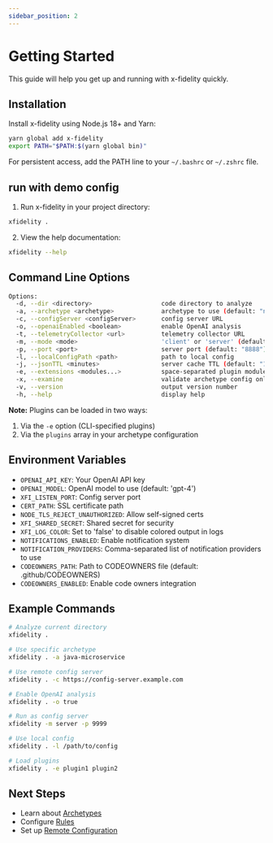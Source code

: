 ```yaml
---
sidebar_position: 2
---
```


# Getting Started

This guide will help you get up and running with x-fidelity quickly.

## Installation

Install x-fidelity using Node.js 18+ and Yarn:

```bash
yarn global add x-fidelity
export PATH="$PATH:$(yarn global bin)"
```

For persistent access, add the PATH line to your `~/.bashrc` or `~/.zshrc` file.

## run with demo config

1. Run x-fidelity in your project directory:

```bash
xfidelity .
```

2. View the help documentation:

```bash
xfidelity --help
```

## Command Line Options

```bash
Options:
  -d, --dir <directory>                   code directory to analyze
  -a, --archetype <archetype>             archetype to use (default: "node-fullstack")
  -c, --configServer <configServer>       config server URL
  -o, --openaiEnabled <boolean>           enable OpenAI analysis
  -t, --telemetryCollector <url>          telemetry collector URL
  -m, --mode <mode>                       'client' or 'server' (default: "client") 
  -p, --port <port>                       server port (default: "8888")
  -l, --localConfigPath <path>            path to local config
  -j, --jsonTTL <minutes>                 server cache TTL (default: "10")
  -e, --extensions <modules...>           space-separated plugin modules
  -x, --examine                           validate archetype config only
  -v, --version                           output version number
  -h, --help                              display help
```

**Note:** Plugins can be loaded in two ways:
1. Via the `-e` option (CLI-specified plugins)
2. Via the `plugins` array in your archetype configuration

## Environment Variables

- `OPENAI_API_KEY`: Your OpenAI API key
- `OPENAI_MODEL`: OpenAI model to use (default: 'gpt-4')
- `XFI_LISTEN_PORT`: Config server port
- `CERT_PATH`: SSL certificate path
- `NODE_TLS_REJECT_UNAUTHORIZED`: Allow self-signed certs
- `XFI_SHARED_SECRET`: Shared secret for security
- `XFI_LOG_COLOR`: Set to 'false' to disable colored output in logs
- `NOTIFICATIONS_ENABLED`: Enable notification system
- `NOTIFICATION_PROVIDERS`: Comma-separated list of notification providers to use
- `CODEOWNERS_PATH`: Path to CODEOWNERS file (default: .github/CODEOWNERS)
- `CODEOWNERS_ENABLED`: Enable code owners integration

## Example Commands

```bash
# Analyze current directory
xfidelity .

# Use specific archetype
xfidelity . -a java-microservice

# Use remote config server
xfidelity . -c https://config-server.example.com

# Enable OpenAI analysis
xfidelity . -o true

# Run as config server
xfidelity -m server -p 9999

# Use local config
xfidelity . -l /path/to/config

# Load plugins
xfidelity . -e plugin1 plugin2
```

## Next Steps

- Learn about [Archetypes](./archetypes)
- Configure [Rules](./rules)
- Set up [Remote Configuration](./remote-config)
